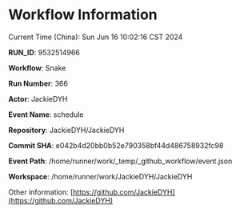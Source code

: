 # Workflow Information

Current Time (China): Sun Jun 16 10:02:16 CST 2024  

**RUN_ID**: 9532514966  

**Workflow**: Snake  

**Run Number**: 366  

**Actor**: JackieDYH  

**Event Name**: schedule  

**Repository**: JackieDYH/JackieDYH  

**Commit SHA**: e042b4d20bb0b52e790358bf44d486758932fc98  

**Event Path**: /home/runner/work/_temp/_github_workflow/event.json  

**Workspace**: /home/runner/work/JackieDYH/JackieDYH  

Other information: [https://github.com/JackieDYH](https://github.com/JackieDYH)

